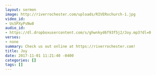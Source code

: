 ```yaml
---
layout: sermon
image: http://riverrochester.com/uploads/RIVERxchurch-1.jpg
video_id:
- Us5PXyPsNw8
audio_id:
- https://dl.dropboxusercontent.com/s/ghwnkyd6f93f5j2/Joy.mp3?dl=0
verses:
- none
summary: Check us out online at https://riverrochester.com!
title: Joy
date: 2017-11-01 11:21:40 -0400
categories: []
tags: []
---
```

